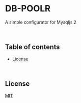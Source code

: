 # DB-POOLR
A simple configurator for Mysqljs 2

<br>

## Table of contents
- [License](#license)

<br>

## License
[MIT](https://github.com/Potentii/db-poolr/blob/master/LICENSE.txt)
